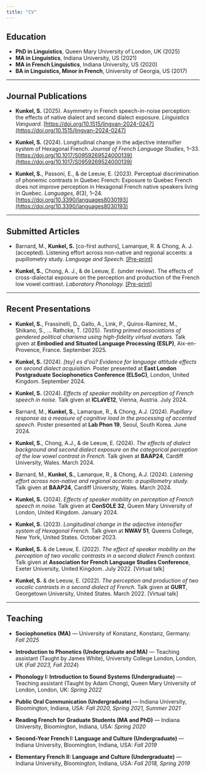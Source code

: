 ```yaml
---
title: "CV"
---
```


## Education
- **PhD in Linguistics**, Queen Mary University of London, UK (2025)  
- **MA in Linguistics**, Indiana University, US (2021)  
- **MA in French Linguistics**, Indiana University, US (2020)  
- **BA in Linguistics, Minor in French**, University of Georgia, US (2017)
---
## Journal Publications
- **Kunkel, S.** (2025). Asymmetry in French speech-in-noise perception: the effects of native dialect and second dialect exposure. *Linguistics Vanguard.* [https://doi.org/10.1515/lingvan-2024-0247](https://doi.org/10.1515/lingvan-2024-0247)

- **Kunkel, S.** (2024). Longitudinal change in the adjective intensifier system of Hexagonal French.  *Journal of French Language Studies*, 1–33. [https://doi.org/10.1017/S0959269524000139](https://doi.org/10.1017/S0959269524000139)

- **Kunkel, S.**, Passoni, E., & de Leeuw, E. (2023). Perceptual discrimination of phonemic contrasts in Quebec French: Exposure to Quebec French does not improve perception in Hexagonal French native speakers living in Quebec. *Languages, 8*(3), 1–24. [https://doi.org/10.3390/languages8030193](https://doi.org/10.3390/languages8030193)
---
## Submitted Articles
- Barnard, M., **Kunkel, S.** [co-first authors], Lamarque, R. & Chong, A. J. (accepted). Listening effort across non-native and regional accents: a pupillometry study. *Language and Speech.* [[Pre-print]](https://drive.google.com/file/d/1KpZzmrks60gGWd6j8go5kE7553h6FrZZ/view?usp=sharing)

- **Kunkel, S.**, Chong, A. J., & de Leeuw, E. (under review). The effects of cross-dialectal exposure on the perception and production of the French low vowel contrast. *Laboratory Phonology.* [[Pre-print]](https://www.researchgate.net/publication/394750088_Cross-dialectal_exposure_effects_on_the_production_and_perception_of_the_French_low-vowel_contrast)
---
## Recent Presentations
- **Kunkel, S.**, Frassinelli, D., Gallo, A., Link, P., Quiros-Ramirez, M., Shikano, S., … Rathcke, T. (2025). *Testing primed associations of gendered political charisma using high-fidelity virtual avatars.* Talk given at **Embodied and Situated Language Processing (ESLP)**, Aix-en-Provence, France. September 2025.

- **Kunkel, S.** (2024). *[tsy] es d'où? Evidence for language attitude effects on second dialect acquisition.* Poster presented at **East London Postgraduate Sociophonetics Conference (ELSoC)**, London, United Kingdom. September 2024.  

- **Kunkel, S.** (2024). *Effects of speaker mobility on perception of French speech in noise.* Talk given at **ICLaVE12**, Vienna, Austria. July 2024.  

- Barnard, M., **Kunkel, S.**, Lamarque, R., & Chong, A.J. (2024). *Pupillary response as a measure of cognitive load in the processing of accented speech.* Poster presented at **Lab Phon 19**, Seoul, South Korea. June 2024.  

- **Kunkel, S.**, Chong, A.J., & de Leeuw, E. (2024). *The effects of dialect background and second dialect exposure on the categorical perception of the low vowel contrast in French.* Talk given at **BAAP24**, Cardiff University, Wales. March 2024.  

- Barnard, M., **Kunkel, S.**, Lamarque, R., & Chong, A.J. (2024). *Listening effort across non-native and regional accents: a pupillometry study.* Talk given at **BAAP24**, Cardiff University, Wales. March 2024.  

- **Kunkel, S.** (2024). *Effects of speaker mobility on perception of French speech in noise.* Talk given at **ConSOLE 32**, Queen Mary University of London, United Kingdom. January 2024.  

- **Kunkel, S.** (2023). *Longitudinal change in the adjective intensifier system of Hexagonal French.* Talk given at **NWAV 51**, Queens College, New York, United States. October 2023.  

- **Kunkel, S.** & de Leeuw, E. (2022). *The effect of speaker mobility on the perception of two vocalic contrasts in a second dialect French context.* Talk given at **Association for French Language Studies Conference**, Exeter University, United Kingdom. July 2022. [Virtual talk]  

- **Kunkel, S.** & de Leeuw, E. (2022). *The perception and production of two vocalic contrasts in a second dialect of French.* Talk given at **GURT**, Georgetown University, United States. March 2022. [Virtual talk]  
---
## Teaching
- **Sociophonetics (MA)** — University of Konstanz, Konstanz, Germany: *Fall 2025*

- **Introduction to Phonetics (Undergraduate and MA)** — Teaching assistant (Taught by James White), University College London, London, UK (*Fall 2023, Fall 2024*)

- **Phonology I: Introduction to Sound Systems (Undergraduate)** — Teaching assistant (Taught by Adam Chong), Queen Mary University of London, London, UK: *Spring 2022*

- **Public Oral Communication (Undergraduate)** — Indiana University, Bloomington, Indiana, USA: *Fall 2020, Spring 2021, Summer 2021*

- **Reading French for Graduate Students (MA and PhD)** — Indiana University, Bloomington, Indiana, USA: *Spring 2020*

- **Second-Year French I: Language and Culture (Undergraduate)** — Indiana University, Bloomington, Indiana, USA: *Fall 2019*

- **Elementary French II: Language and Culture (Undergraduate)** — Indiana University, Bloomington, Indiana, USA: *Fall 2018, Spring 2019*
